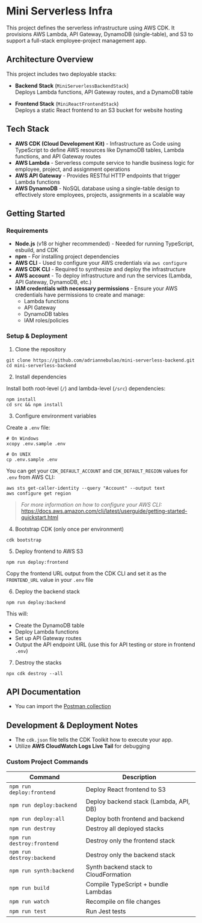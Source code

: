 # Mini Serverless Infra

This project defines the serverless infrastructure using AWS CDK. It provisions AWS Lambda, API Gateway, DynamoDB (single-table), and S3 to support a full-stack employee-project management app.

## Architecture Overview

This project includes two deployable stacks:

- **Backend Stack** (`MiniServerlessBackendStack`)  
  Deploys Lambda functions, API Gateway routes, and a DynamoDB table

- **Frontend Stack** (`MiniReactFrontendStack`)  
  Deploys a static React frontend to an S3 bucket for website hosting

## Tech Stack

- **AWS CDK (Cloud Development Kit)** - Infrastructure as Code using TypeScript to define AWS resources like DynamoDB tables, Lambda functions, and API Gateway routes
- **AWS Lambda** - Serverless compute service to handle business logic for employee, project, and assignment operations
- **AWS API Gateway** - Provides RESTful HTTP endpoints that trigger Lambda functions
- **AWS DynamoDB** - NoSQL database using a single-table design to effectively store employees, projects, assignments in a scalable way

## Getting Started

### Requirements

- **Node.js** (v18 or higher recommended) - Needed for running TypeScript, esbuild, and CDK
- **npm** - For installing project dependencies
- **AWS CLI** - Used to configure your AWS credentials via `aws configure`
- **AWS CDK CLI** - Required to synthesize and deploy the infrastructure
- **AWS account** - To deploy infrastructure and run the services (Lambda, API Gateway, DynamoDB, etc.)
- **IAM credentials with necessary permissions** - Ensure your AWS credentials have permissions to create and manage:
  - Lambda functions
  - API Gateway
  - DynamoDB tables
  - IAM roles/policies

### Setup & Deployment

1. Clone the repository

```
git clone https://github.com/adriannebulao/mini-serverless-backend.git
cd mini-serverless-backend
```

2. Install dependencies

Install both root-level (`/`) and lambda-level (`/src`) dependencies:

```
npm install
cd src && npm install
```

3. Configure environment variables

Create a `.env` file:

```
# On Windows
xcopy .env.sample .env
```

```
# On UNIX
cp .env.sample .env
```

You can get your `CDK_DEFAULT_ACCOUNT` and `CDK_DEFAULT_REGION` values for `.env` from AWS CLI:

```
aws sts get-caller-identity --query "Account" --output text
aws configure get region
```

> _For more information on how to configure your AWS CLI:_ https://docs.aws.amazon.com/cli/latest/userguide/getting-started-quickstart.html

4. Bootstrap CDK (only once per environment)

```
cdk bootstrap
```

5. Deploy frontend to AWS S3

```
npm run deploy:frontend
```

Copy the frontend URL output from the CDK CLI and set it as the `FRONTEND_URL` value in your `.env` file

6. Deploy the backend stack

```
npm run deploy:backend
```

This will:

- Create the DynamoDB table
- Deploy Lambda functions
- Set up API Gateway routes
- Output the API endpoint URL (use this for API testing or store in frontend `.env`)

7. Destroy the stacks

```
npx cdk destroy --all
```

## API Documentation

- You can import the [Postman collection](mini-serverless-backend-api.json)

## Development & Deployment Notes

- The `cdk.json` file tells the CDK Toolkit how to execute your app.
- Utilize **AWS CloudWatch Logs Live Tail** for debugging

### Custom Project Commands

| Command                    | Description                            |
| -------------------------- | -------------------------------------- |
| `npm run deploy:frontend`  | Deploy React frontend to S3            |
| `npm run deploy:backend`   | Deploy backend stack (Lambda, API, DB) |
| `npm run deploy:all`       | Deploy both frontend and backend       |
| `npm run destroy`          | Destroy all deployed stacks            |
| `npm run destroy:frontend` | Destroy only the frontend stack        |
| `npm run destroy:backend`  | Destroy only the backend stack         |
| `npm run synth:backend`    | Synth backend stack to CloudFormation  |
| `npm run build`            | Compile TypeScript + bundle Lambdas    |
| `npm run watch`            | Recompile on file changes              |
| `npm run test`             | Run Jest tests                         |
